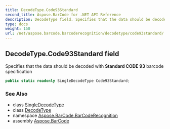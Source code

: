 ```yaml
---
title: DecodeType.Code93Standard
second_title: Aspose.BarCode for .NET API Reference
description: DecodeType field. Specifies that the data should be decoded with Standard CODE 93 barcode specification
type: docs
weight: 150
url: /net/aspose.barcode.barcoderecognition/decodetype/code93standard/
---
```

## DecodeType.Code93Standard field

Specifies that the data should be decoded with **Standard CODE 93** barcode specification

```csharp
public static readonly SingleDecodeType Code93Standard;
```

### See Also

* class [SingleDecodeType](../../singledecodetype/)
* class [DecodeType](../)
* namespace [Aspose.BarCode.BarCodeRecognition](../../decodetype/)
* assembly [Aspose.BarCode](../../../)


